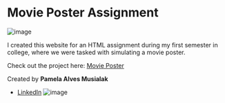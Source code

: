 # **Movie Poster Assignment**

![image](https://github.com/pamusialak/movieposter/assets/81050479/74160d47-8211-4822-921c-5e258f56b139)

I created this website for an HTML assignment during my first semester in college, where we were tasked with simulating a movie poster.

Check out the project here: [Movie Poster](https://movieposter-six.vercel.app/index.html)

Created by **Pamela Alves Musialak**
  - [LinkedIn](https://www.linkedin.com/in/pamusialak/) ![image](https://github.com/pamusialak/movieposter/assets/81050479/0ad478db-3a77-4fb2-b30b-4788f3b70981)


